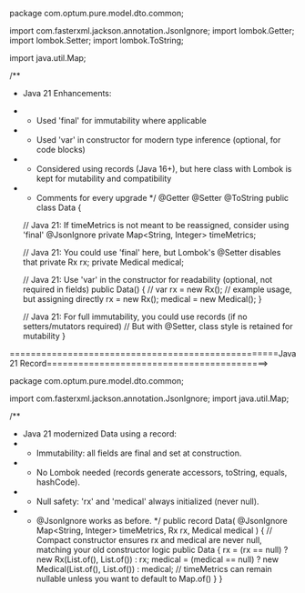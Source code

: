 package com.optum.pure.model.dto.common;

import com.fasterxml.jackson.annotation.JsonIgnore;
import lombok.Getter;
import lombok.Setter;
import lombok.ToString;

import java.util.Map;

/**
 * Java 21 Enhancements:
 * - Used 'final' for immutability where applicable
 * - Used 'var' in constructor for modern type inference (optional, for code blocks)
 * - Considered using records (Java 16+), but here class with Lombok is kept for mutability and compatibility
 * - Comments for every upgrade
 */
@Getter
@Setter
@ToString
public class Data {

    // Java 21: If timeMetrics is not meant to be reassigned, consider using 'final'
    @JsonIgnore
    private Map<String, Integer> timeMetrics;

    // Java 21: You could use 'final' here, but Lombok's @Setter disables that
    private Rx rx;
    private Medical medical;

    // Java 21: Use 'var' in the constructor for readability (optional, not required in fields)
    public Data() {
        // var rx = new Rx(); // example usage, but assigning directly
        rx = new Rx();
        medical = new Medical();
    }

    // Java 21: For full immutability, you could use records (if no setters/mutators required)
    // But with @Setter, class style is retained for mutability
}

===================================================Java 21 Record==========================================>

package com.optum.pure.model.dto.common;

import com.fasterxml.jackson.annotation.JsonIgnore;
import java.util.Map;

/**
 * Java 21 modernized Data using a record:
 * - Immutability: all fields are final and set at construction.
 * - No Lombok needed (records generate accessors, toString, equals, hashCode).
 * - Null safety: 'rx' and 'medical' always initialized (never null).
 * - @JsonIgnore works as before.
 */
public record Data(
        @JsonIgnore Map<String, Integer> timeMetrics,
        Rx rx,
        Medical medical
) {
    // Compact constructor ensures rx and medical are never null, matching your old constructor logic
    public Data {
        rx = (rx == null) ? new Rx(List.of(), List.of()) : rx;
        medical = (medical == null) ? new Medical(List.of(), List.of()) : medical;
        // timeMetrics can remain nullable unless you want to default to Map.of()
    }
}
